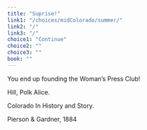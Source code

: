 ```yaml
---
title: "Suprise!"
link1: "/choices/midColorado/summer/"
link2: "/"
link3: "/"
choice1: "Continue"
choice2: ""
choice3: ""
book: ""
---
```

<span class="bold">You end up founding the Woman’s Press Club!</span> 

Hill, Polk Alice. <p class="italic">Colorado In History and Story.</p> Pierson & Gardner, 1884